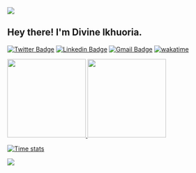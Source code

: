 <img src="https://avatars.githubusercontent.com/u/64232397?s=100&v=4">

<h2> Hey there! I'm Divine Ikhuoria.</h2>

[![Twitter Badge](https://img.shields.io/badge/-Divuzki-1ca0f1?style=flat-square&logo=twitter&logoColor=white&link=https://twitter.com/divuzki)](https://twitter.com/divuzki)  [![Linkedin Badge](https://img.shields.io/badge/-Divine_Ikhuoria-blue?style=flat-square&logo=Linkedin&logoColor=white&link=https://www.linkedin.com/in/ishagupta20//)](https://www.linkedin.com/in/divuzki/) [![Gmail Badge](https://img.shields.io/badge/-divuzki@gmail.com-c14438?style=flat-square&logo=Gmail&logoColor=white&link=mailto:divuzki@gmail.com)](mailto:divuzki@gmail.com) [![wakatime](https://wakatime.com/badge/user/860c85c1-3950-43d8-a710-67c5974e116f.svg)](https://wakatime.com/@860c85c1-3950-43d8-a710-67c5974e116f)

<a href="https://github.com/divuzki">
  <img height="180em" src="https://github-readme-stats.vercel.app/api/top-langs/?username=divuzki&theme=buefy&layout=compact&show_icons=true" />
  <img height="180em" src="https://github-readme-streak-stats.herokuapp.com/?user=divuzki&theme=buefy&show_icons=true" />
</a>

[![Time stats](https://github-readme-stats.vercel.app/api/wakatime?username=divuzki)](https://github.com/divuzki)

![](https://github-profile-summary-cards.vercel.app/api/cards/profile-details?username=divuzki&theme=default)
